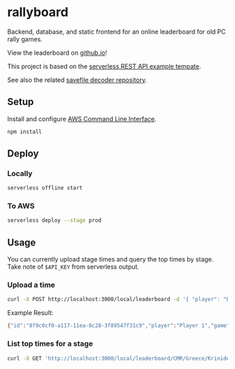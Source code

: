 # rallyboard

Backend, database, and static frontend for an online leaderboard for old PC rally games.

View the leaderboard on [github.io](https://psaikko.github.io/rally-leaderboard/web/)!

This project is based on the [serverless REST API example tempate](https://github.com/serverless/examples/tree/master/aws-node-rest-api-with-dynamodb).

See also the related [savefile decoder repository](https://github.com/psaikko/rally-decode).

## Setup

Install and configure [AWS Command Line Interface](https://aws.amazon.com/cli/).

```bash
npm install
```

## Deploy

### Locally

```bash
serverless offline start
```

### To AWS

```bash
serverless deploy --stage prod
```

## Usage

You can currently upload stage times and query the top times by stage.
Take note of `$API_KEY` from serverless output.

### Upload a time

```bash
curl -X POST http://localhost:3000/local/leaderboard -d '{ "player": "Player 1", "game": "CMR", "rally": "Greece", "stage": "Krinides", "splits": [1,2,3,4], "time": 42, "car": "SUBARU", "manual": true }' -H "x-api-key: $API_KEY" -H "Content-Type: application/json"
```

Example Result:
```bash
{"id":"8f9c0cf0-a117-11ea-8c28-3f89547f31c9","player":"Player 1","game":"CMR","rally":"Greece","stage":"Krinides","gameRallyStage":"CMR-Greece-Krinides","splits":[1,2,3,4],"time":42,"car":"SUBARU","manual":true,"createdAt":1590693315390}
```

### List top times for a stage

```bash
curl -X GET 'http://localhost:3000/local/leaderboard/CMR/Greece/Krinides'
```
